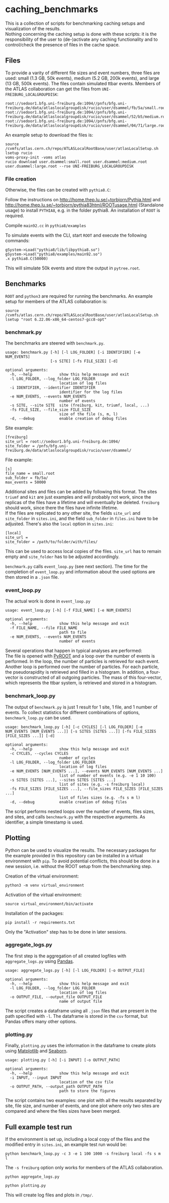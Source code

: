 # caching_benchmarks

This is a collection of scripts for benchmarking caching setups and visualization of the results.\
Nothing concerning the caching setup is done with these scripts: it is the responsibility of the user to (de-)activate any caching functionality and to control/check the presence of files in the cache space.

## Files

To provide a varity of different file sizes and event numbers, three files are used: small (1.3 GB, 50k events), medium (5.2 GB, 200k events), and large (13 GB, 500k events). The files contain simulated ttbar events.
Members of the ATLAS collaboration can get the files from `UNI-FREIBURG_LOCALGROUPDISK`:

```
root://sedoor1.bfg.uni-freiburg.de:1094//pnfs/bfg.uni-freiburg.de/data/atlaslocalgroupdisk/rucio/user/dsammel/fb/5a/small.root
root://sedoor1.bfg.uni-freiburg.de:1094//pnfs/bfg.uni-freiburg.de/data/atlaslocalgroupdisk/rucio/user/dsammel/52/b5/medium.root
root://sedoor1.bfg.uni-freiburg.de:1094//pnfs/bfg.uni-freiburg.de/data/atlaslocalgroupdisk/rucio/user/dsammel/04/71/large.root
```

An example setup to download the files is:

```
source /cvmfs/atlas.cern.ch/repo/ATLASLocalRootBase/user/atlasLocalSetup.sh
lsetup rucio
voms-proxy-init -voms atlas
rucio download user.dsammel:small.root user.dsammel:medium.root user.dsammel:large.root --rse UNI-FREIBURG_LOCALGROUPDISK
```

### File creation

Otherwise, the files can be created with `pythia8.C`:

Follow the instructions on http://home.thep.lu.se/~torbjorn/Pythia.html and http://home.thep.lu.se/~torbjorn/pythia83html/ROOTusage.html (Standalone usage) to install `PYTHIA8`, e.g. in the folder pythia8. An installation of `ROOT` is required.

Compile `main92.cc` in `pythia8/examples`

To simulate events with the CLI, start `ROOT` and execute the following commands:

```
gSystem->Load("pythia8/lib/libpythia8.so")
gSystem->Load("pythia8/examples/main92.so")
.x pythia8.C(50000)
```

This will simulate 50k events and store the output in `pytree.root`.


## Benchmarks

`ROOT` and `python3` are required for running the benchmarks.
An example setup for members of the ATLAS collaboration is:

```
source /cvmfs/atlas.cern.ch/repo/ATLASLocalRootBase/user/atlasLocalSetup.sh
lsetup "root 6.22.06-x86_64-centos7-gcc8-opt"
```

### benchmark.py

The benchmarks are steered with `benchmark.py`.

```
usage: benchmark.py [-h] [-l LOG_FOLDER] [-i IDENTIFIER] [-e NUM_EVENTS]
                    [-s SITE] [-fs FILE_SIZE] [-d]

optional arguments:
  -h, --help            show this help message and exit
  -l LOG_FOLDER, --log_folder LOG_FOLDER
                        location of log files
  -i IDENTIFIER, --identifier IDENTIFIER
                        identifier for the log files
  -e NUM_EVENTS, --events NUM_EVENTS
                        number of events
  -s SITE, --site SITE  site (freiburg, kit, triumf, local, ...)
  -fs FILE_SIZE, --file_size FILE_SIZE
                        size of the file (s, m, l)
  -d, --debug           enable creation of debug files
```

Site example:

```
[freiburg]
site_url = root://sedoor1.bfg.uni-freiburg.de:1094/
site_folder = /pnfs/bfg.uni-freiburg.de/data/atlaslocalgroupdisk/rucio/user/dsammel/
```

File example:

```
[s]
file_name = small.root
sub_folder = fb/5a/
max_events = 50000
```

Additional sites and files can be added by following this format.
The sites `triumf` and `kit` are just examples and will probably not work, since the replicas of the files have a lifetime and will eventually be deleted. `freiburg` should work, since there the files have infinite lifetime.\
If the files are replicated to any other site, the fields `site_url` and `site_folder` in `sites.ini`, and the field `sub_folder` in `files.ini` have to be adjusted.
There's also the `local` option in `sites.ini`:

```
[local]
site_url = 
site_folder = /path/to/folder/with/files/
```

This can be used to access local copies of the files. `site_url` has to remain empty and `site_folder` has to be adjusted accordingly.

`benchmark.py` calls `event_loop.py` (see next section). The time for the completion of `event_loop.py` and information about the used options are then stored in a `.json` file.

### event_loop.py

The actual work is done in `event_loop.py`

```
usage: event_loop.py [-h] [-f FILE_NAME] [-e NUM_EVENTS]

optional arguments:
  -h, --help            show this help message and exit
  -f FILE_NAME, --file FILE_NAME
                        path to file
  -e NUM_EVENTS, --events NUM_EVENTS
                        number of events
```

Several operations that happen in typical analyses are performed:\
The file is opened with [PyROOT](https://root.cern/manual/python/) and a loop over the number of events is performed. In the loop, the number of particles is retrieved for each event. Another loop is performed over the number of particles. For each particle, the pseudorapidity is retrieved and filled in a histogram. In addition, a four-vector is constructed of all outgoing particles. The mass of this four-vector, which represents the ttbar system, is retrieved and stored in a histogram.

### benchmark_loop.py

The output of `benchmark.py` is just 1 result for 1 site, 1 file, and 1 number of events. To collect statistics for different combinations of options, `benchmark_loop.py` can be used.

```
usage: benchmark_loop.py [-h] [-c CYCLES] [-l LOG_FOLDER] [-e NUM_EVENTS [NUM_EVENTS ...]] [-s SITES [SITES ...]] [-fs FILE_SIZES [FILE_SIZES ...]] [-d]

optional arguments:
  -h, --help            show this help message and exit
  -c CYCLES, --cycles CYCLES
                        number of cycles
  -l LOG_FOLDER, --log_folder LOG_FOLDER
                        location of log files
  -e NUM_EVENTS [NUM_EVENTS ...], --events NUM_EVENTS [NUM_EVENTS ...]
                        list of number of events (e.g. -e 1 10 100)
  -s SITES [SITES ...], --sites SITES [SITES ...]
                        list of sites (e.g. -s freiburg local)
  -fs FILE_SIZES [FILE_SIZES ...], --file_sizes FILE_SIZES [FILE_SIZES ...]
                        list of files sizes (e.g. -fs s m l)
  -d, --debug           enable creation of debug files
```

The script performs nested loops over the number of events, files sizes, and sites, and calls `benchmark.py` with the respective arguments. As identifier, a simple timestamp is used.

## Plotting

Python can be used to visualize the results. The necessary packages for the example provided in this repository can be installed in a virtual environment with `pip`. To avoid potential conflicts, this should be done in a new session, i.e. without the ROOT setup from the benchmarking step.

Creation of the virtual environment:

```
python3 -m venv virtual_environment
```

Activation of the virtual environment:

```
source virtual_environment/bin/activate
```

Installation of the packages:

```
pip install -r requirements.txt
```

Only the "Activation" step has to be done in later sessions.

### aggregate_logs.py

The first step is the aggregation of all created logfiles with `aggregate_logs.py` using [Pandas](https://pandas.pydata.org/).

```
usage: aggregate_logs.py [-h] [-l LOG_FOLDER] [-o OUTPUT_FILE]

optional arguments:
  -h, --help            show this help message and exit
  -l LOG_FOLDER, --log_folder LOG_FOLDER
                        location of log files
  -o OUTPUT_FILE, --output_file OUTPUT_FILE
                        name of output file
```

The script creates a dataframe using all `.json` files that are present in the path specified with `-l`. The dataframe is stored in the `csv` format, but Pandas offers many other options.

### plotting.py

Finally, `plotting.py` uses the information in the dataframe to create plots using [Matplotlib](https://matplotlib.org/) and [Seaborn](https://seaborn.pydata.org/).

```
usage: plotting.py [-h] [-i INPUT] [-o OUTPUT_PATH]

optional arguments:
  -h, --help            show this help message and exit
  -i INPUT, --input INPUT
                        location of the csv file
  -o OUTPUT_PATH, --output_path OUTPUT_PATH
                        path to store the figures
```

The script contains two examples: one plot with all the results separated by site, file size, and number of events, and one plot where only two sites are compared and where the files sizes have been merged.

## Full example test run

If the environment is set up, including a local copy of the files and the modified entry in `sites.ini`, an example test run would be:

```
python benchmark_loop.py -c 3 -e 1 100 1000 -s freiburg local -fs s m l
```

The `-s freiburg` option only works for members of the ATLAS collaboration.

```
python aggregate_logs.py
```
```
python plotting.py
```

This will create log files and plots in `/tmp/`.